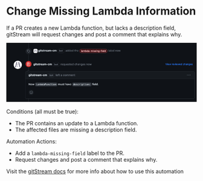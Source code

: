 # Change Missing Lambda Information

If a PR creates a new Lambda function, but lacks a description field, gitStream will request changes and post a comment that explains why. 

![Change Missing Lambda Info](change_missing_lambda_field.png)

Conditions (all must be true):
* The PR contains an update to a Lambda function.
* The affected files are missing a description field.

Automation Actions:
* Add a `lambda-missing-field` label to the PR.
* Request changes and post a comment that explains why.

Visit the [gitStream docs](https://docs.gitstream.cm/) for more info about how to use this automation



